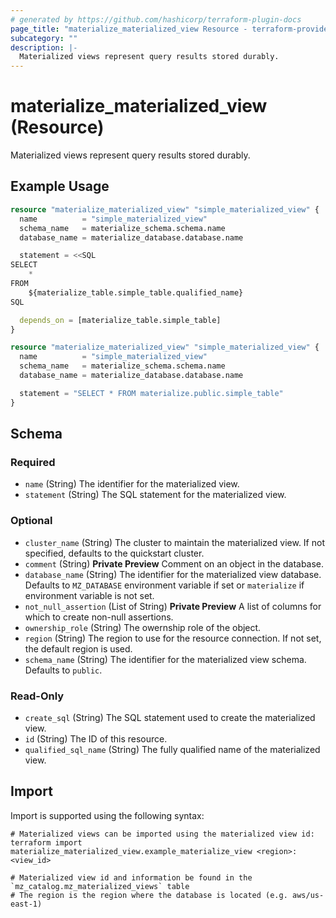 ```yaml
---
# generated by https://github.com/hashicorp/terraform-plugin-docs
page_title: "materialize_materialized_view Resource - terraform-provider-materialize"
subcategory: ""
description: |-
  Materialized views represent query results stored durably.
---
```


# materialize_materialized_view (Resource)

Materialized views represent query results stored durably.

## Example Usage

```terraform
resource "materialize_materialized_view" "simple_materialized_view" {
  name          = "simple_materialized_view"
  schema_name   = materialize_schema.schema.name
  database_name = materialize_database.database.name

  statement = <<SQL
SELECT
    *
FROM
    ${materialize_table.simple_table.qualified_name}
SQL

  depends_on = [materialize_table.simple_table]
}

resource "materialize_materialized_view" "simple_materialized_view" {
  name          = "simple_materialized_view"
  schema_name   = materialize_schema.schema.name
  database_name = materialize_database.database.name

  statement = "SELECT * FROM materialize.public.simple_table"
}
```

<!-- schema generated by tfplugindocs -->
## Schema

### Required

- `name` (String) The identifier for the materialized view.
- `statement` (String) The SQL statement for the materialized view.

### Optional

- `cluster_name` (String) The cluster to maintain the materialized view. If not specified, defaults to the quickstart cluster.
- `comment` (String) **Private Preview** Comment on an object in the database.
- `database_name` (String) The identifier for the materialized view database. Defaults to `MZ_DATABASE` environment variable if set or `materialize` if environment variable is not set.
- `not_null_assertion` (List of String) **Private Preview** A list of columns for which to create non-null assertions.
- `ownership_role` (String) The owernship role of the object.
- `region` (String) The region to use for the resource connection. If not set, the default region is used.
- `schema_name` (String) The identifier for the materialized view schema. Defaults to `public`.

### Read-Only

- `create_sql` (String) The SQL statement used to create the materialized view.
- `id` (String) The ID of this resource.
- `qualified_sql_name` (String) The fully qualified name of the materialized view.

## Import

Import is supported using the following syntax:

```shell
# Materialized views can be imported using the materialized view id:
terraform import materialize_materialized_view.example_materialize_view <region>:<view_id>

# Materialized view id and information be found in the `mz_catalog.mz_materialized_views` table
# The region is the region where the database is located (e.g. aws/us-east-1)
```
